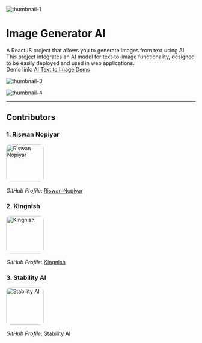 ![thumbnail-1](https://github.com/user-attachments/assets/d5e05289-1fbf-4778-a9eb-549149b2f230)

# Image Generator AI

A ReactJS project that allows you to generate images from text using AI. This project integrates an AI model for text-to-image functionality, designed to be easily deployed and used in web applications.
<br>
Demo link: <a href="https://riswan-nopiyar.github.io/Ai-Text-To-Image-Reactjs-HG/" target="_blank">AI Text to Image Demo</a>

![thumbnail-3](https://github.com/user-attachments/assets/0c819e0a-16f1-4bdc-877d-ceb610481db5)

![thumbnail-4](https://github.com/user-attachments/assets/5a9fad94-2442-47b2-8d26-26eecd064948)

---

## Contributors

### 1. **Riswan Nopiyar**
<img src="https://avatars.githubusercontent.com/u/103617674?v=4" alt="Riswan Nopiyar" width="100" height="100" style="border-radius: 10px;">

*GitHub Profile*: [Riswan Nopiyar](https://github.com/Riswan-Nopiyar)

### 2. **Kingnish**
<img src="https://avatars.githubusercontent.com/u/167524748?v=4" alt="Kingnish" width="100" height="100" style="border-radius: 10px;">

*GitHub Profile*: [Kingnish](https://github.com/kingnish24)

### 3. **Stability AI**
<img src="https://avatars.githubusercontent.com/u/100950301?s=200&v=4" alt="Stability AI" width="100" height="100" style="border-radius: 10px;">

*GitHub Profile*: [Stability AI](https://github.com/Stability-AI)